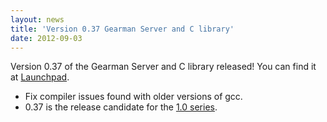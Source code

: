 ```yaml
---
layout: news
title: 'Version 0.37 Gearman Server and C library'
date: 2012-09-03
---
```


Version 0.37 of the Gearman Server and C library released! You can find it at
[Launchpad](https://launchpad.net/gearmand/+download).

 * Fix compiler issues found with older versions of gcc.
 * 0\.37 is the release candidate for the [1.0 series](https://launchpad.net/gearmand/1.0).
